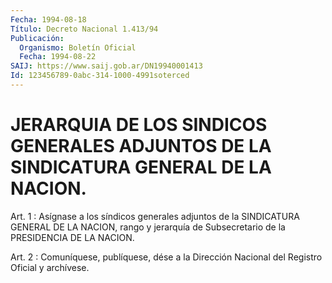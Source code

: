 ```yaml
---
Fecha: 1994-08-18
Título: Decreto Nacional 1.413/94
Publicación:
  Organismo: Boletín Oficial
  Fecha: 1994-08-22
SAIJ: https://www.saij.gob.ar/DN19940001413
Id: 123456789-0abc-314-1000-4991soterced
---
```

# JERARQUIA DE LOS SINDICOS GENERALES ADJUNTOS DE LA SINDICATURA GENERAL DE LA NACION.

<a id="1"></a>
Art.  1  :  Asígnase  a  los síndicos generales adjuntos de la SINDICATURA GENERAL DE LA NACION, rango y jerarquía de Subsecretario de la PRESIDENCIA DE LA NACION.

<a id="2"></a>
Art. 2 : Comuníquese, publíquese, dése a la Dirección Nacional del Registro Oficial y archívese.